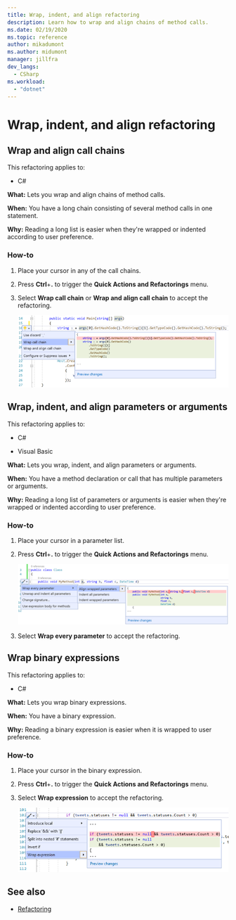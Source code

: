 ```yaml
---
title: Wrap, indent, and align refactoring
description: Learn how to wrap and align chains of method calls.
ms.date: 02/19/2020
ms.topic: reference
author: mikadumont
ms.author: midumont
manager: jillfra
dev_langs:
  - CSharp
ms.workload:
  - "dotnet"
---
```

# Wrap, indent, and align refactoring

## Wrap and align call chains

This refactoring applies to:

- C#

**What:** Lets you wrap and align chains of method calls.

**When:** You have a long chain consisting of several method calls in one statement.

**Why:** Reading a long list is easier when they're wrapped or indented according to user preference.

### How-to

1. Place your cursor in any of the call chains.
2. Press **Ctrl**+**.** to trigger the **Quick Actions and Refactorings** menu.
3. Select **Wrap call chain** or **Wrap and align call chain** to accept the refactoring.

   ![Wrap and Align Call Chains](media/wrap-call-chain.png)

## Wrap, indent, and align parameters or arguments

This refactoring applies to:

- C#

- Visual Basic

**What:** Lets you wrap, indent, and align parameters or arguments.

**When:** You have a method declaration or call that has multiple parameters or arguments.

**Why:** Reading a long list of parameters or arguments is easier when they're wrapped or indented according to user preference.

### How-to

1. Place your cursor in a parameter list.
2. Press **Ctrl**+**.** to trigger the **Quick Actions and Refactorings** menu.

   ![Wrap, Indent, and Align parameters](media/wrap-parameters.png)

3. Select **Wrap every parameter** to accept the refactoring.

## Wrap binary expressions

This refactoring applies to:

- C#

**What:** Lets you wrap binary expressions.

**When:** You have a binary expression.

**Why:** Reading a binary expression is easier when it is wrapped to user preference.

### How-to

1. Place your cursor in the binary expression.
2. Press **Ctrl**+**.** to trigger the **Quick Actions and Refactorings** menu.
3. Select **Wrap expression** to accept the refactoring.

   ![Wrap and Align Call Chains](media/wrap-binary-expression.png)

## See also

- [Refactoring](../refactoring-in-visual-studio.md)
